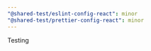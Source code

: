 ```yaml
---
"@shared-test/eslint-config-react": minor
"@shared-test/prettier-config-react": minor
---
```


Testing
